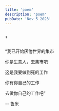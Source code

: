 ```yaml
---
title: 'poem'
description: 'poem'
pubDate: 'Nov 5 2023'
---
```


## '

“我已开始厌倦世界的集市

你是生意人，去集市吧

这是我要做到死的工作

你有你自己的工作

去做你自己的工作吧”

-- 鲁米
